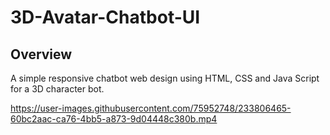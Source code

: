 # 3D-Avatar-Chatbot-UI
## Overview

A simple responsive chatbot web design using HTML, CSS and Java Script for a 3D character bot.

https://user-images.githubusercontent.com/75952748/233806465-60bc2aac-ca76-4bb5-a873-9d04448c380b.mp4


